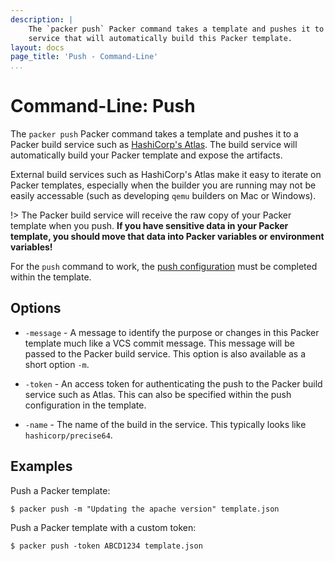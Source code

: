 ```yaml
---
description: |
    The `packer push` Packer command takes a template and pushes it to a build
    service that will automatically build this Packer template.
layout: docs
page_title: 'Push - Command-Line'
...
```


# Command-Line: Push

The `packer push` Packer command takes a template and pushes it to a Packer
build service such as [HashiCorp's Atlas](https://atlas.hashicorp.com). The
build service will automatically build your Packer template and expose the
artifacts.

External build services such as HashiCorp's Atlas make it easy to iterate on
Packer templates, especially when the builder you are running may not be easily
accessable (such as developing `qemu` builders on Mac or Windows).

!&gt; The Packer build service will receive the raw copy of your Packer template
when you push. **If you have sensitive data in your Packer template, you should
move that data into Packer variables or environment variables!**

For the `push` command to work, the [push
configuration](/docs/templates/push.html) must be completed within the template.

## Options

-   `-message` - A message to identify the purpose or changes in this Packer
    template much like a VCS commit message. This message will be passed to the
    Packer build service. This option is also available as a short option `-m`.

-   `-token` - An access token for authenticating the push to the Packer build
    service such as Atlas. This can also be specified within the push
    configuration in the template.

-   `-name` - The name of the build in the service. This typically looks like
    `hashicorp/precise64`.

## Examples

Push a Packer template:

``` {.shell}
$ packer push -m "Updating the apache version" template.json
```

Push a Packer template with a custom token:

``` {.shell}
$ packer push -token ABCD1234 template.json
```
